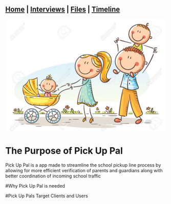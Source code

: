 ## [Home](/) | [Interviews](/tabs/interviews) | [Files](/tabs/files) | [Timeline](/tabs/timeline)



![ALT TEXT](Family.jpg)

# The Purpose of Pick Up Pal
Pick Up Pal is a app made to streamline the school pickup line process by allowing for more efficient verification of parents and guardians along with better coordination of incoming school traffic


#Why Pick Up Pal is needed


#Pick Up Pals Target Clients and Users
